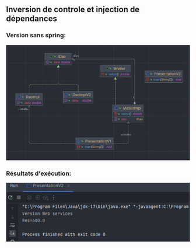 <h2>Inversion de controle et injection de dépendances</h2>
<h3>Version sans spring:</h3>
<img src="captures/1.png">
<h3>Résultats d'exécution:</h3>
<img src="captures/2.png">
